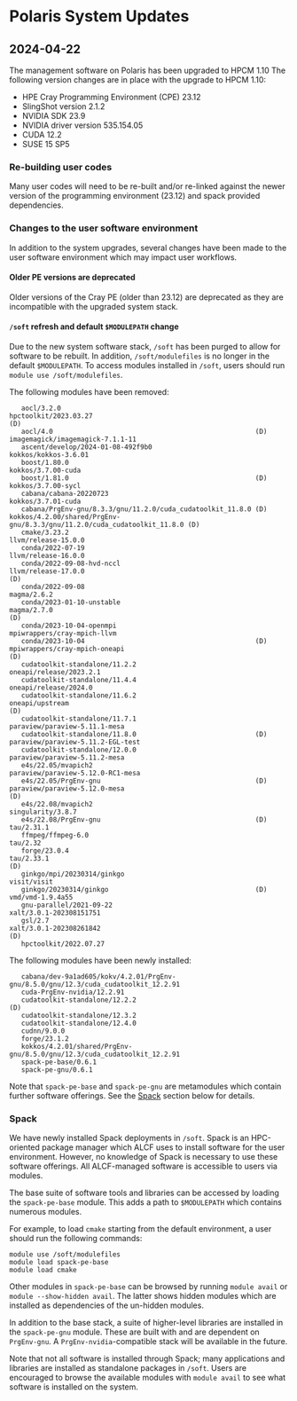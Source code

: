 # Polaris System Updates

## 2024-04-22

The management software on Polaris has been upgraded to HPCM 1.10
The following version changes are in place with the upgrade to HPCM 1.10:

- HPE Cray Programming Environment (CPE) 23.12
- SlingShot version 2.1.2
- NVIDIA SDK 23.9
- NVIDIA driver version 535.154.05
- CUDA 12.2
- SUSE 15 SP5


### Re-building user codes ###
Many user codes will need to be re-built and/or re-linked against the newer version of the programming environment (23.12) and spack provided dependencies.

### Changes to the user software environment

In addition to the system upgrades, several changes have been made to the user
software environment which may impact user workflows.

#### Older PE versions are deprecated
Older versions of the Cray PE (older than 23.12) are deprecated as they are incompatible with the
upgraded system stack.

#### `/soft` refresh and default `$MODULEPATH` change
Due to the new system software stack, `/soft` has been purged to allow for
software to be rebuilt. In addition, `/soft/modulefiles` is no longer in the
default `$MODULEPATH`. To access modules installed in `/soft`, users should run
`module use /soft/modulefiles`.

The following modules have been removed:

```
   aocl/3.2.0                                                        hpctoolkit/2023.03.27                                                    (D)
   aocl/4.0                                                   (D)    imagemagick/imagemagick-7.1.1-11
   ascent/develop/2024-01-08-492f9b0                                 kokkos/kokkos-3.6.01
   boost/1.80.0                                                      kokkos/3.7.00-cuda
   boost/1.81.0                                               (D)    kokkos/3.7.00-sycl
   cabana/cabana-20220723                                            kokkos/3.7.01-cuda
   cabana/PrgEnv-gnu/8.3.3/gnu/11.2.0/cuda_cudatoolkit_11.8.0 (D)    kokkos/4.2.00/shared/PrgEnv-gnu/8.3.3/gnu/11.2.0/cuda_cudatoolkit_11.8.0 (D)
   cmake/3.23.2                                                      llvm/release-15.0.0
   conda/2022-07-19                                                  llvm/release-16.0.0
   conda/2022-09-08-hvd-nccl                                         llvm/release-17.0.0                                                      (D)
   conda/2022-09-08                                                  magma/2.6.2
   conda/2023-01-10-unstable                                         magma/2.7.0                                                              (D)
   conda/2023-10-04-openmpi                                          mpiwrappers/cray-mpich-llvm
   conda/2023-10-04                                           (D)    mpiwrappers/cray-mpich-oneapi                                            (D)
   cudatoolkit-standalone/11.2.2                                     oneapi/release/2023.2.1
   cudatoolkit-standalone/11.4.4                                     oneapi/release/2024.0
   cudatoolkit-standalone/11.6.2                                     oneapi/upstream                                                          (D)
   cudatoolkit-standalone/11.7.1                                     paraview/paraview-5.11.1-mesa
   cudatoolkit-standalone/11.8.0                              (D)    paraview/paraview-5.11.2-EGL-test
   cudatoolkit-standalone/12.0.0                                     paraview/paraview-5.11.2-mesa
   e4s/22.05/mvapich2                                                paraview/paraview-5.12.0-RC1-mesa
   e4s/22.05/PrgEnv-gnu                                       (D)    paraview/paraview-5.12.0-mesa                                            (D)
   e4s/22.08/mvapich2                                                singularity/3.8.7
   e4s/22.08/PrgEnv-gnu                                       (D)    tau/2.31.1
   ffmpeg/ffmpeg-6.0                                                 tau/2.32
   forge/23.0.4                                                      tau/2.33.1                                                               (D)
   ginkgo/mpi/20230314/ginkgo                                        visit/visit
   ginkgo/20230314/ginkgo                                     (D)    vmd/vmd-1.9.4a55
   gnu-parallel/2021-09-22                                           xalt/3.0.1-202308151751
   gsl/2.7                                                           xalt/3.0.1-202308261842                                                  (D)
   hpctoolkit/2022.07.27
```

The following modules have been newly installed:

```
   cabana/dev-9a1ad605/kokv/4.2.01/PrgEnv-gnu/8.5.0/gnu/12.3/cuda_cudatoolkit_12.2.91
   cuda-PrgEnv-nvidia/12.2.91
   cudatoolkit-standalone/12.2.2                                                      (D)
   cudatoolkit-standalone/12.3.2
   cudatoolkit-standalone/12.4.0
   cudnn/9.0.0
   forge/23.1.2
   kokkos/4.2.01/shared/PrgEnv-gnu/8.5.0/gnu/12.3/cuda_cudatoolkit_12.2.91
   spack-pe-base/0.6.1
   spack-pe-gnu/0.6.1
```

Note that `spack-pe-base` and `spack-pe-gnu` are metamodules which contain
further software offerings. See the [Spack](#spack) section below for details.


### Spack

We have newly installed Spack deployments in `/soft`. Spack is an HPC-oriented
package manager which ALCF uses to install software for the user environment.
However, no knowledge of Spack is necessary to use these software offerings. All
ALCF-managed software is accessible to users via modules.

The base suite of software tools and libraries can be accessed by loading the
`spack-pe-base` module. This adds a path to `$MODULEPATH` which contains
numerous modules. 

For example, to load `cmake` starting from the default environment, a user
should run the following commands:
```
module use /soft/modulefiles
module load spack-pe-base
module load cmake
```
Other modules in `spack-pe-base` can be browsed by running `module avail` or
`module --show-hidden avail`. The latter shows hidden modules which are
installed as dependencies of the un-hidden modules.

In addition to the base stack, a suite of higher-level libraries are installed
in the `spack-pe-gnu` module. These are built with and are dependent on
`PrgEnv-gnu`. A `PrgEnv-nvidia`-compatible stack will be available in the
future.

Note that not all software is installed through Spack; many applications and
libraries are installed as standalone packages in `/soft`. Users are encouraged
to browse the available modules with `module avail` to see what software is
installed on the system.
